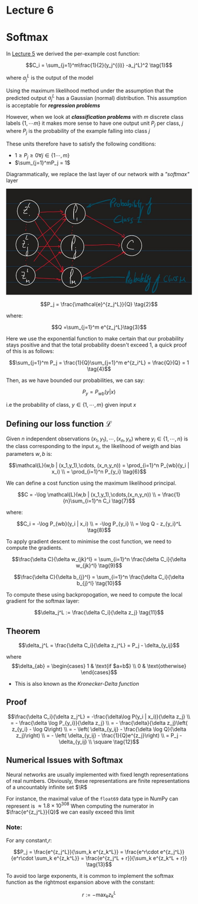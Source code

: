 # Lecture 6

# Softmax

In [Lecture 5](../out/Neural-Comp-Lecture5.html) we derived the per-example cost function:


$$C_i = \sum_{j=1}^m\frac{1}{2}(y_j^{(i)} -a_j^L)^2 \tag{1}$$

where $a_j^L$ is the output of the model

Using the maximum likelihood method under the assumption that the predicted output $a_j^L$ has a Gaussian (normal) distribution. This assumption is acceptable for ***regression problems***

However, when we look at ***classification problems*** with $m$ discrete class labels $\{1,\cdots m\}$ it makes more sense to have one output unit $P_j$ per class, $j$ where $P_j$ is the probability of the example falling into class $j$

These units therefore have to satisfy the following conditions:

- $1 \geq P_j \geq 0 \forall j \in \{1\cdots,m\}$
- $\sum_{j=1}^mP_j = 1$

Diagrammatically, we replace the last layer of our network with a *"softmax"* layer

![Softmax Diagram](../resources/SoftMax.jpg)

$$P_j = \frac{\mathcal{e}^{z_j^L}}{Q} \tag{2}$$


where: 

$$Q =\sum_{j=1}^m e^{z_j^L}\tag{3}$$


Here we use the exponential function to make certain that our probability stays positive and that the total probability doesn't exceed 1, a quick proof of this is as follows: 

$$\sum_{j=1}^m P_j = \frac{1}{Q}\sum_{j=1}^m e^{z_i^L} = \frac{Q}{Q} = 1 \tag{4}$$

Then, as we have bounded our probabilities, we can say:

$$P_y = P_{wb}(y|x) \tag{5}$$

i.e the probability of class, $y\in\{1,\cdots,m\}$ given input $x$

## Defining our loss function $\mathcal{L}$

Given $n$ independent observations $(x_1,y_1),\cdots, (x_n,y_n)$ where $y_i \in \{1,\cdots,n\}$ is the class corresponding to the input $x_i$, the likelihood of weigth and bias parameters $w,b$ is:

$$\mathcal{L}(w,b | (x_1,y_1),\cdots, (x_n,y_n)) = \prod_{i=1}^n P_{wb}(y_i | x_i) \\ = \prod_{i=1}^n P_{y_i} \tag{6}$$
<!-- 
When we have a continuous pdf we describe the probabilities with the product of the densities

When we have a discrete pdf we use the product of the probabilities -->

We can define a cost function using the maximum likelihood principal.

$$C = -\log \mathcal{L}(w,b | (x_1,y_1),\cdots,(x_n,y_n)) \\ 
= \frac{1}{n}\sum_{i=1}^n C_i \tag{7}$$

where:

$$C_i = -\log P_{wb}(y_i | x_i) \\ = -\log P_{y_i} \\ = \log Q - z_{y_i}^L \tag{8}$$


To apply gradient descent to minimise the cost function, we need to compute the gradients.

$$\frac{\delta C}{\delta w_{jk}^l} = \sum_{i=1}^n \frac{\delta C_i}{\delta w_{jk}^l} \tag{9}$$

$$\frac{\delta C}{\delta b_{j}^l} = \sum_{i=1}^n \frac{\delta C_i}{\delta b_{j}^l} \tag{10}$$

To compute these using backpropogation, we need to compute the local gradient for the softmax layer:

$$\delta_j^L := \frac{\delta C_i}{\delta z_j} \tag{11}$$

## Theorem

$$\delta_j^L = \frac{\delta C_i}{\delta z_j^L} = P_j - \delta_{y_ij}$$

where
$$\delta_{ab} =
\begin{cases}
1 & \text{if $a=b$} \\
0 & \text{otherwise}
\end{cases}$$

- This is also known as the *Kronecker-Delta function*

## Proof

$$\frac{\delta C_i}{\delta z_j^L} = -\frac{\delta\log P(y_i | x_i)}{\delta z_j} \\ 
= - \frac{\delta \log P_{y_i}}{\delta z_j} \\ 
= - \frac{\delta}{\delta z_j}\left( z_{y_i} - \log Q\right) \\ 
= - \left( \delta_{y_ij} - \frac{\delta \log Q}{\delta z_j}\right) \\
= - \left( \delta_{y_ij} - \frac{1}{Q}e^{z_j}\right) \\ 
= P_j - \delta_{y_ij} \\
\square \tag{12}$$

## Numerical Issues with Softmax

Neural networks are usually implemented with fixed length representations of real numbers. 
Obviously, these representations are finite representations of a uncountably infinite set $\R$

For instance, the maximal value of the `float69` data type in NumPy can represent is $\approx 1.8\times10^{308}$
When computing the numerator in $\frac{e^{z_j^L}}{Q}$ we can easily exceed this limit

### Note:

For any constant,$r$:

$$P_j = \frac{e^{z_j^L}}{\sum_k e^{z_k^L}} = \frac{e^r\cdot e^{z_j^L}}{e^r\cdot \sum_k e^{z_k^L}} = \frac{e^{z_j^L + r}}{\sum_k e^{z_k^L + r}} \tag{13}$$

To avoid too large exponents, it is common to implement the softmax function as the rightmost expansion above with the constant: 

$$r := -\max_k z_k^L \tag{14}$$












